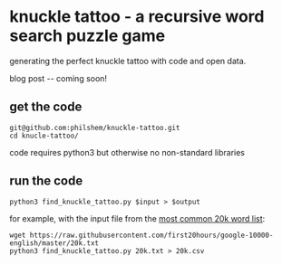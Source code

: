 # knuckle tattoo - a recursive word search puzzle game

generating the perfect knuckle tattoo with code and open data.

blog post -- coming soon!

## get the code

```
git@github.com:philshem/knuckle-tattoo.git
cd knucle-tattoo/
```

code requires python3 but otherwise no non-standard libraries

## run the code

```
python3 find_knuckle_tattoo.py $input > $output
```

for example, with the input file from the [most common 20k word list](https://github.com/first20hours/google-10000-english):

```
wget https://raw.githubusercontent.com/first20hours/google-10000-english/master/20k.txt
python3 find_knuckle_tattoo.py 20k.txt > 20k.csv
```
